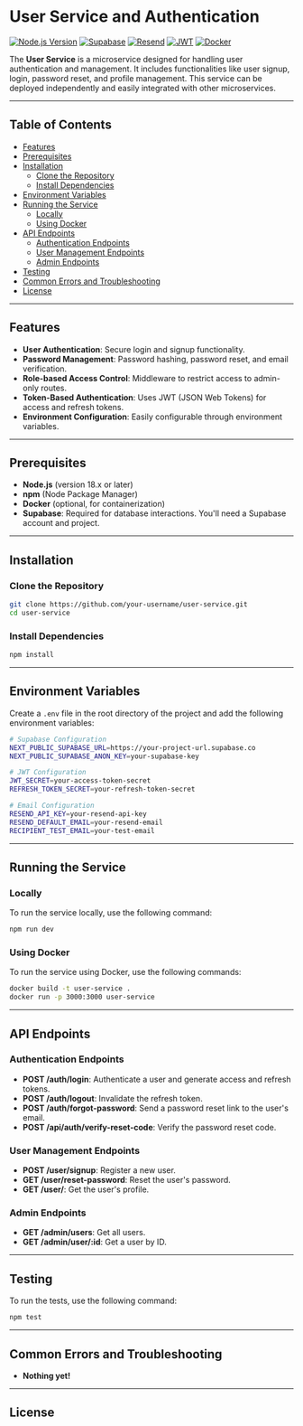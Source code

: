# User Service and Authentication
  
[![Node.js Version](https://img.shields.io/badge/node.js-18.x-brightgreen)](https://nodejs.org/)
[![Supabase](https://img.shields.io/badge/supabase-required-blue)](https://supabase.io/)
[![Resend](https://img.shields.io/badge/resend-required-blue)](https://resend.com/)
[![JWT](https://img.shields.io/badge/jwt-required-blue)](https://jwt.io/)
[![Docker](https://img.shields.io/badge/docker-available-blue)](https://www.docker.com/)

The **User Service** is a microservice designed for handling user authentication and management. It includes functionalities like user signup, login, password reset, and profile management. This service can be deployed independently and easily integrated with other microservices.

---

## Table of Contents

- [Features](#features)
- [Prerequisites](#prerequisites)
- [Installation](#installation)
  - [Clone the Repository](#clone-the-repository)
  - [Install Dependencies](#install-dependencies)
- [Environment Variables](#environment-variables)
- [Running the Service](#running-the-service)
  - [Locally](#locally)
  - [Using Docker](#using-docker)
- [API Endpoints](#api-endpoints)
  - [Authentication Endpoints](#authentication-endpoints)
  - [User Management Endpoints](#user-management-endpoints)
  - [Admin Endpoints](#admin-endpoints)
- [Testing](#testing)
- [Common Errors and Troubleshooting](#common-errors-and-troubleshooting)
- [License](#license)

---

## Features

- **User Authentication**: Secure login and signup functionality.
- **Password Management**: Password hashing, password reset, and email verification.
- **Role-based Access Control**: Middleware to restrict access to admin-only routes.
- **Token-Based Authentication**: Uses JWT (JSON Web Tokens) for access and refresh tokens.
- **Environment Configuration**: Easily configurable through environment variables.

---

## Prerequisites

- **Node.js** (version 18.x or later)
- **npm** (Node Package Manager)
- **Docker** (optional, for containerization)
- **Supabase**: Required for database interactions. You'll need a Supabase account and project.

---

## Installation

### Clone the Repository

```bash
git clone https://github.com/your-username/user-service.git
cd user-service
```

### Install Dependencies
  
```bash
npm install
```

---

## Environment Variables

Create a `.env` file in the root directory of the project and add the following environment variables:

```bash
# Supabase Configuration
NEXT_PUBLIC_SUPABASE_URL=https://your-project-url.supabase.co
NEXT_PUBLIC_SUPABASE_ANON_KEY=your-supabase-key

# JWT Configuration
JWT_SECRET=your-access-token-secret
REFRESH_TOKEN_SECRET=your-refresh-token-secret

# Email Configuration
RESEND_API_KEY=your-resend-api-key
RESEND_DEFAULT_EMAIL=your-resend-email
RECIPIENT_TEST_EMAIL=your-test-email
```

---

## Running the Service

### Locally

To run the service locally, use the following command:

```bash
npm run dev
```

### Using Docker

To run the service using Docker, use the following commands:

```bash
docker build -t user-service .
docker run -p 3000:3000 user-service
```

---

## API Endpoints

### Authentication Endpoints

- **POST /auth/login**: Authenticate a user and generate access and refresh tokens.
- **POST /auth/logout**: Invalidate the refresh token.
- **POST /auth/forgot-password**: Send a password reset link to the user's email.
- **POST /api/auth/verify-reset-code**: Verify the password reset code.

### User Management Endpoints

- **POST /user/signup**: Register a new user.
- **GET /user/reset-password**: Reset the user's password.
- **GET /user/**: Get the user's profile.

### Admin Endpoints

- **GET /admin/users**: Get all users.
- **GET /admin/user/:id**: Get a user by ID.

---

## Testing

To run the tests, use the following command:

```bash
npm test
```

---

## Common Errors and Troubleshooting

- **Nothing yet!**

---

## License
